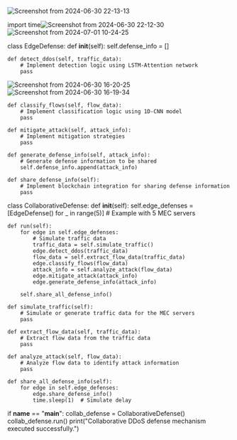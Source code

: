 
![Screenshot from 2024-06-30 22-13-13](https://github.com/ferdycuy/skill_forge_week1/assets/115714443/48d3dad6-a2c8-45ce-a982-873de7c3de3b)


import time![Screenshot from 2024-06-30 22-12-30](https://github.com/ferdycuy/skill_forge_week1/assets/115714443/18872431-1e6b-4972-8874-9d9cf18a5cb4)
![Screenshot from 2024-07-01 10-24-25](https://github.com/ferdycuy/skill_forge_week1/assets/115714443/b304c343-21bd-4ebe-ae2b-5f834b00b350)


class EdgeDefense:
    def __init__(self):
        self.defense_info = []

    def detect_ddos(self, traffic_data):
        # Implement detection logic using LSTM-Attention network
        pass
![Screenshot from 2024-06-30 16-20-25](https://github.com/ferdycuy/skill_forge_week1/assets/115714443/0131805d-8506-4908-a3ab-0ebef3ea604f)
![Screenshot from 2024-06-30 16-19-34](https://github.com/ferdycuy/skill_forge_week1/assets/115714443/be8d418e-41eb-467c-976b-61fe56eeaf89)

    def classify_flows(self, flow_data):
        # Implement classification logic using 1D-CNN model
        pass

    def mitigate_attack(self, attack_info):
        # Implement mitigation strategies
        pass

    def generate_defense_info(self, attack_info):
        # Generate defense information to be shared
        self.defense_info.append(attack_info)

    def share_defense_info(self):
        # Implement blockchain integration for sharing defense information
        pass

class CollaborativeDefense:
    def __init__(self):
        self.edge_defenses = [EdgeDefense() for _ in range(5)]  # Example with 5 MEC servers

    def run(self):
        for edge in self.edge_defenses:
            # Simulate traffic data
            traffic_data = self.simulate_traffic()
            edge.detect_ddos(traffic_data)
            flow_data = self.extract_flow_data(traffic_data)
            edge.classify_flows(flow_data)
            attack_info = self.analyze_attack(flow_data)
            edge.mitigate_attack(attack_info)
            edge.generate_defense_info(attack_info)

        self.share_all_defense_info()

    def simulate_traffic(self):
        # Simulate or generate traffic data for the MEC servers
        pass

    def extract_flow_data(self, traffic_data):
        # Extract flow data from the traffic data
        pass

    def analyze_attack(self, flow_data):
        # Analyze flow data to identify attack information
        pass

    def share_all_defense_info(self):
        for edge in self.edge_defenses:
            edge.share_defense_info()
            time.sleep(1)  # Simulate delay

if __name__ == "__main__":
    collab_defense = CollaborativeDefense()
    collab_defense.run()
    print("Collaborative DDoS defense mechanism executed successfully.")

